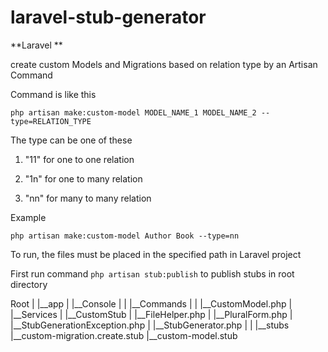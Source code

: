 # laravel-stub-generator

**Laravel **

create custom Models and Migrations based on relation type by an Artisan Command

Command is like this

``` php artisan make:custom-model MODEL_NAME_1 MODEL_NAME_2 --type=RELATION_TYPE ```

The type can be one of these

1. "11" for one to one relation

2. "1n" for one to many relation

3. "nn" for many to many relation

Example

``` php artisan make:custom-model Author Book --type=nn ```

To run, the files must be placed in the specified path in Laravel project

First run command ``` php artisan stub:publish ``` to publish stubs in root directory

Root
|
|__app
|    |__Console
|    |    |__Commands
|    |         |__CustomModel.php
|    |__Services
|         |__CustomStub
|              |__FileHelper.php
|              |__PluralForm.php
|              |__StubGenerationException.php
|              |__StubGenerator.php
|
|
|__stubs
     |__custom-migration.create.stub
     |__custom-model.stub
